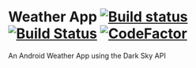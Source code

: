 # Weather App [![Build status](https://ci.appveyor.com/api/projects/status/l2o5yhk5d15cy0p5?svg=true)](https://ci.appveyor.com/project/RisGar/weatherapp) [![Build Status](https://travis-ci.com/RisGar/WeatherApp.svg?branch=master)](https://travis-ci.com/RisGar/WeatherApp) [![CodeFactor](https://www.codefactor.io/repository/github/risgar/weatherapp/badge/master)](https://www.codefactor.io/repository/github/risgar/weatherapp/overview/master)
An Android Weather App using the Dark Sky API
